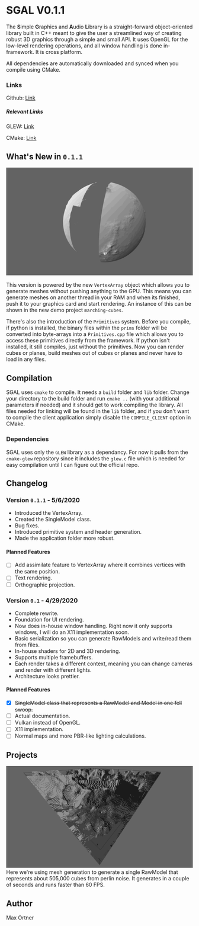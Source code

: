 # SGAL V0.1.1
The **S**imple **G**raphics and **A**udio **L**ibrary is a straight-forward object-oriented library built in C++ meant to give the user a streamlined way of creating robust 3D graphics through a simple and small API. It uses OpenGL for the low-level rendering operations, and all window handling is done in-framework. It is cross platform.

All dependencies are automatically downloaded and synced when you compile using CMake.

### Links
Github: [Link](https://github.com/maxortner01/SGAL/)

##### Relevant Links
GLEW: [Link](https://github.com/nigels-com/glew)

CMake: [Link](https://cmake.org/download/)

## What's New in `0.1.1`
![alt text](images/marching-cubes.gif)

This version is powered by the new `VertexArray` object which allows you to generate meshes without pushing anything to the GPU. This means you can generate meshes on another thread in your RAM and when its finished, push it to your graphics card and start rendering. An instance of this can be shown in the new demo project `marching-cubes`.

There's also the introduction of the `Primitives` system. Before you compile, if python is installed, the binary files within the `prims` folder will be converted into byte-arrays into a `Primitives.cpp` file which allows you to access these primitives directly from the framework. If python isn't installed, it still compiles, just without the primitives. Now you can render cubes or planes, build meshes out of cubes or planes and never have to load in any files.

## Compilation

SGAL uses `cmake` to compile. It needs a `build` folder and `lib` folder. Change your directory to the build folder and run `cmake ..` (with your additional parameters if needed) and it should get to work compiling the library. All files needed for linking will be found in the `lib` folder, and if you don't want to compile the client application simply disable the `COMPILE_CLIENT` option in CMake.

### Dependencies
SGAL uses only the `GLEW` library as a dependancy. For now it pulls from the `cmake-glew` repository since it includes the `glew.c` file which is needed for easy compilation until I can figure out the official repo.

## Changelog

### Version `0.1.1` - 5/6/2020

- Introduced the VertexArray.
- Created the SingleModel class.
- Bug fixes.
- Introduced primitive system and header generation.
- Made the application folder more robust.

#### Planned Features

- [ ] Add assimilate feature to VertexArray where it combines vertices with the same position.
- [ ] Text rendering.
- [ ] Orthographic projection.

### Version `0.1` - 4/29/2020

- Complete rewrite.
- Foundation for UI rendering.
- Now does in-house window handling. Right now it only supports windows, I will do an X11 implementation soon.
- Basic serialization so you can generate RawModels and write/read them from files.
- In-house shaders for 2D and 3D rendering.
- Supports multiple framebuffers.
- Each render takes a different context, meaning you can change cameras and render with different lights.
- Architecture looks prettier.

#### Planned Features

- [X] ~~SingleModel class that represents a RawModel and Model in one fell swoop.~~
- [ ] Actual documentation.
- [ ] Vulkan instead of OpenGL.
- [ ] X11 implementation.
- [ ] Normal maps and more PBR-like lighting calculations.

## Projects

![alt text](images/image1.png)
Here we're using mesh generation to generate a single RawModel that represents about 505,000 cubes from perlin noise. It generates in a couple of seconds and runs faster than 60 FPS.

## Author

Max Ortner
